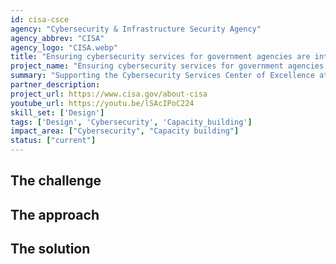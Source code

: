 ```yaml
---
id: cisa-csce
agency: "Cybersecurity & Infrastructure Security Agency"
agency_abbrev: "CISA"
agency_logo: "CISA.webp"
title: "Ensuring cybersecurity services for government agencies are intuitive and effective"
project_name: "Ensuring cybersecurity services for government agencies are intuitive and effective"
summary: "Supporting the Cybersecurity Services Center of Excellence at the Cybersecurity and Infrastructure Security Agency by guiding the design, development, delivery, and performance of cybersecurity services to CISA's customers, including the federal civilian executive branch (FCEB); state, local, tribal, and territorial (SLTT); and critical infrastructure entities, while also prioritizing delivery of non-scalable services to customers with the greatest need and national risk."
partner_description: 
project_url: https://www.cisa.gov/about-cisa
youtube_url: https://youtu.be/lSAcIPoC224
skill_set: ['Design']
tags: ['Design', 'Cybersecurity', 'Capacity_building']
impact_area: ["Cybersecurity", "Capacity building"]
status: ["current"]
---
```


## The challenge

## The approach

## The solution 
